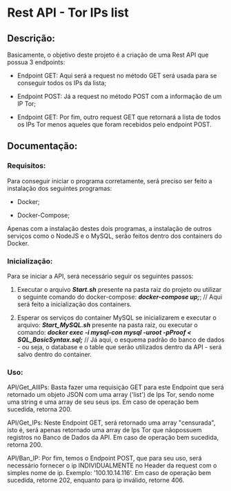 # Rest API - Tor IPs list
## Descrição:
Basicamente, o objetivo deste projeto é a criação de uma Rest API que possua 3 endpoints:

* Endpoint GET: Aqui será a request no método GET será usada para se conseguir todos os IPs da lista;

* Endpoint POST: Já a request no método POST com a informação de um IP Tor;

* Endpoint GET: Por fim, outro request GET que retornará a lista de todos os IPs Tor menos aqueles que foram recebidos pelo endpoint POST.

## Documentação:

### Requisitos:
Para conseguir iniciar o programa corretamente, será preciso ser feito a instalação dos seguintes programas:

* Docker;

* Docker-Compose;

Apenas com a instalação destes dois programas, a instalação de outros serviços como o NodeJS e o MySQL, serão feitos dentro dos containers do Docker.

### Inicialização:
Para se iniciar a API, será necessário seguir os seguintes passos:

1. Executar o arquivo ***Start.sh*** presente na pasta raiz do projeto ou utilizar o seguinte comando do docker-compose: ***docker-compose up;***; // Aqui será feito a inicialização dos containers.

2. Esperar os serviços do container MySQL se inicializarem e executar o arquivo: ***Start_MySQL.sh*** presente na pasta raiz, ou executar o comando: ***docker exec -i mysql-con mysql -uroot -pProof < SQL_BasicSyntax.sql;*** // Já aqui, o esquema padrão do banco de dados - ou seja, o database e o table que serão utilizados dentro da API - será salvo dentro do container.


### Uso:
API/Get_AllIPs: Basta fazer uma requisição GET para este Endpoint que será retornado um objeto JSON com uma array ('list') de Ips Tor, sendo nome uma string e uma array de seu seus ips. Em caso de operação bem sucedida, retorna 200.

API/Get_IPs: Neste Endpoint GET, será retornado uma array "censurada", isto é, será apenas retornado uma array de Ips Tor que nãopossuem registros no Banco de Dados da API. Em caso de operação bem sucedida, retorna 200.

API/Ban_IP: Por fim, temos o Endpoint POST, que para seu uso, será necessário fornecer o ip INDIVIDUALMENTE no Header da request com o simples nome de ip. Exemplo: '100.10.14.116'. Em caso de operação bem sucedida, retorne 202, enquanto para ip inválido, retorne 406.